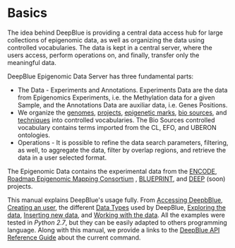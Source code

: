 # Basics

The idea behind DeepBlue is providing a central data access hub for large collections of epigenomic data, as well as organizing the data using controlled vocabularies. The data is kept in a central server, where the users access, perform operations on, and finally, transfer only the meaningful data.

DeepBlue Epigenomic Data Server has three fundamental parts:
 * The Data - Experiments and Annotations. Experiments Data are the data from Epigenomics Experiments, i.e. the Methylation data for a given Sample, and the Annotations Data are auxiliar data, i.e. Genes Positions.
 * We organize the [genomes](../02-data-types/genomes.md), [projects](../02-data-types/projects.md), [epigenetic marks](../02-data-types/epigenetic-marks.md), [bio sources](../02-data-types/bio-sources.md), and [techniques](../02-data-types/techniques.md) into controlled vocabularies. The Bio Sources controlled vocabulary contains terms imported from the CL, EFO, and UBERON ontologies.
 * Operations - It is possible to refine the data search parameters, filtering, as well, to aggregate the data, filter by overlap regions, and retrieve the data in a user selected format.

The Epigenomic Data contains the experimental data from the [ENCODE](https://www.genome.gov/encode/), [Roadmap Epigenomic Mapping Consortium](http://www.roadmapepigenomics.org/) , [BLUEPRINT](http://www.blueprint-epigenome.eu/), and [DEEP](http://www.deutsches-epigenom-programm.de/epigenomics/) (soon) projects.

This manual explains DeepBlue's usage fully. From [Accessing DeepbBlue](01-01-access.md), [Creating an user](01-02-creating-user.md), the different [Data Types](../02-data-types/02-00-data-types.md) used by DeepBlue, [Exploring the data](../03-exploring/03-00-exploring.md), [Inserting new data](../04-inserting-data/04-00-inserting.md), and [Working with the data](../05-working-on/05-00-working-with-the-data.md).  All the examples were tested in *Python 2.7*, but they can be easily adapted to others programming language. Along with this manual, we provide a links to the [DeepBlue API Reference Guide](http://deepblue.mpi-inf.mpg.de/api.html) about the current command.
